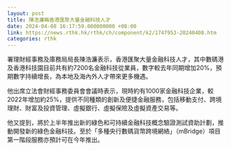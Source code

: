 ```yaml
---
layout: post
title: 陳浩濂稱香港匯聚大量金融科技人才
date: 2024-04-08 16:17:59.000000000 +08:00
link: https://news.rthk.hk/rthk/ch/component/k2/1747953-20240408.htm
categories: rthk
---
```


署理財經事務及庫務局局長陳浩濂表示，香港匯聚大量金融科技人才，其中數碼港及香港科技園目前共有約7200名金融科技從業員，數字較去年同期增加20%，預期數字持續增長，為本地及海內外人才帶來更多機遇。

他出席立法會財經事務委員會會議時表示，現時約有1000家金融科技企業，較2022年增加約25%，提供不同種類的創新及便捷金融服務，包括移動支付、跨境理財、財富及投資管理、虛擬銀行、虛擬保險及虛擬資產交易等。

他又提到，將於上半年推出新的綠色和可持續金融科技概念驗證測試資助計劃，推動開發新的綠色金融科技。至於「多種央行數碼貨幣跨境網絡」（mBridge）項目第一階段服務亦預計可在今年推出。
